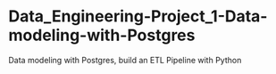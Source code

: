 # Data_Engineering-Project_1-Data-modeling-with-Postgres
Data modeling with Postgres, build an ETL Pipeline with Python
